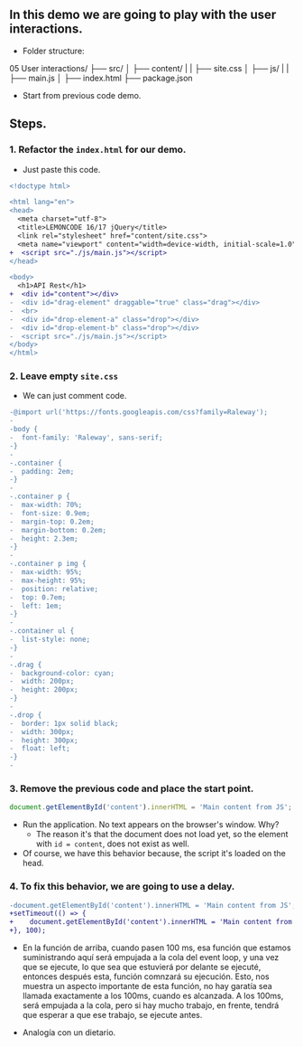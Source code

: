 ## In this demo we are going to play with the user interactions.

* Folder structure:

05 User interactions/
├── src/
│   ├── content/
|   |   ├── site.css
│   ├── js/
|   |   ├── main.js
│   ├── index.html
├── package.json

* Start from previous code demo.

## Steps.

### 1. Refactor the `index.html` for our demo.

* Just paste this code.

```diff html
<!doctype html>

<html lang="en">
<head>
  <meta charset="utf-8">
  <title>LEMONCODE 16/17 jQuery</title>
  <link rel="stylesheet" href="content/site.css">
  <meta name="viewport" content="width=device-width, initial-scale=1.0"/>
+  <script src="./js/main.js"></script>
</head>

<body>
  <h1>API Rest</h1>
+  <div id="content"></div>
-  <div id="drag-element" draggable="true" class="drag"></div>
-  <br>
-  <div id="drop-element-a" class="drop"></div>
-  <div id="drop-element-b" class="drop"></div>
-  <script src="./js/main.js"></script>
</body>
</html>

```

### 2. Leave empty `site.css`

* We can just comment code.

```diff css
-@import url('https://fonts.googleapis.com/css?family=Raleway');
-
-body {
-  font-family: 'Raleway', sans-serif;
-}
-
-.container {
-  padding: 2em;
-}
-
-.container p {
-  max-width: 70%;
-  font-size: 0.9em;
-  margin-top: 0.2em;
-  margin-bottom: 0.2em;
-  height: 2.3em;
-}
-
-.container p img {
-  max-width: 95%;
-  max-height: 95%;
-  position: relative;
-  top: 0.7em;
-  left: 1em;
-}
-
-.container ul {
-  list-style: none;
-}
-
-.drag {
-  background-color: cyan;
-  width: 200px;
-  height: 200px;
-}
-
-.drop {
-  border: 1px solid black;
-  width: 300px;
-  height: 300px;
-  float: left;
-}
-
```

### 3. Remove the previous code and place the start point.

```javascript
document.getElementById('content').innerHTML = 'Main content from JS';

```
* Run the application. No text appears on the browser's window. Why?
    * The reason it's that the document does not load yet, so the element with `id = content`, does not exist as well.
* Of course, we have this behavior because, the script it's loaded on the head.

### 4. To fix this behavior, we are going to use a delay.

```diff main.js
-document.getElementById('content').innerHTML = 'Main content from JS';
+setTimeout(() => {
+    document.getElementById('content').innerHTML = 'Main content from JS';
+}, 100);
```
* En la función de arriba, cuando pasen 100 ms, esa función que estamos suministrando aquí será empujada a la cola del event loop, y una vez que se ejecute, lo que sea que estuvierá por delante se ejecuté, entonces después esta, función comnzará su ejecución. Esto, nos muestra un aspecto importante de esta función, no hay garatía sea llamada exactamente a los 100ms, cuando es alcanzada. A los 100ms, será empujada a  la cola, pero si hay mucho trabajo, en frente, tendrá que esperar a que ese trabajo, se ejecute antes. 

* Analogía con un dietario.
